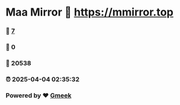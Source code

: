# Maa Mirror :link: https://mmirror.top 
### :page_facing_up: [7](https://mmirror.top/tag.html) 
### :speech_balloon: 0 
### :hibiscus: 20538 
### :alarm_clock: 2025-04-04 02:35:32 
### Powered by :heart: [Gmeek](https://github.com/Meekdai/Gmeek)
